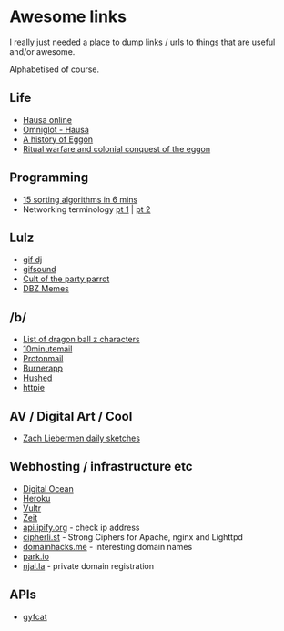# Awesome links
I really just needed a place to dump links / urls to things that are useful and/or awesome.

Alphabetised of course.

## Life
* [Hausa online](https://hausaonline.wordpress.com/help/)
* [Omniglot - Hausa](http://www.omniglot.com/writing/hausa.htm)
* [A history of Eggon](http://www.rogerblench.info/Language/Niger-Congo/BC/Plateau/South/Eggon%20%20Dictionary.pdf)
* [Ritual warfare and colonial conquest of the eggon](http://afsaap.org.au/assets/1983_Dorward-D-C.pdf)

## Programming
* [15 sorting algorithms in 6 mins](https://www.youtube.com/watch?v=kPRA0W1kECg)
* Networking terminology [pt 1](https://www.digitalocean.com/community/tutorials/an-introduction-to-networking-terminology-interfaces-and-protocols) | [pt 2](https://www.digitalocean.com/community/tutorials/understanding-ip-addresses-subnets-and-cidr-notation-for-networking)

## Lulz
* [gif dj](http://gif.dj)
* [gifsound](https://gifsound.com)
* [Cult of the party parrot](http://cultofthepartyparrot.com/)
* [DBZ Memes](http://decentme.me/tag/dragon-ball-z/)

## /b/
* [List of dragon ball z characters](https://en.wikipedia.org/wiki/List_of_Dragon_Ball_characters)
* [10minutemail](https://10minutemail.net/)
* [Protonmail](https://protonmail.com)
* [Burnerapp](https://www.burnerapp.com/)
* [Hushed](https://hushed.com/)
* [httpie](https://httpie.org/#installation)

## AV / Digital Art / Cool
* [Zach Liebermen daily sketches](https://medium.com/@zachlieberman/daily-sketches-2016-28586d8f008e#.exrkbubkj:)

## Webhosting / infrastructure etc
* [Digital Ocean](https://digitalocean.com)
* [Heroku](https://digitalocean.com)
* [Vultr](https://www.vultr.com/)
* [Zeit](https://zeit.co/)
* [api.ipify.org](api.ipify.org) - check ip address
* [cipherli.st](https://cipherli.st/) - Strong Ciphers for Apache, nginx and Lighttpd
* [domainhacks.me](https://www.domainhack.me/) - interesting domain names
* [park.io](https://park.io/)
* [njal.la](https://njal.la/) - private domain registration

## APIs
* [gyfcat](https://developers.gfycat.com/api)
